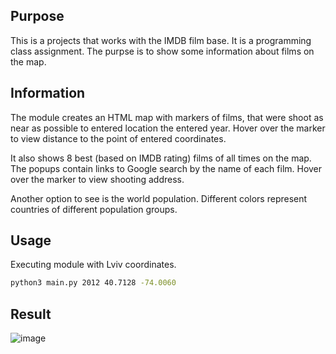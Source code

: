 ## Purpose
This is a projects that works with the IMDB film base. It is a programming class assignment. The purpse is to show some information about films on the map.

## Information
 The module creates an HTML map with markers of films, that were shoot as near as possible to entered location the entered year.
 Hover over the marker to view distance to the point of entered coordinates.

 It also shows 8 best (based on IMDB rating) films of all times on the map. The popups contain links to Google search by the name of each film. Hover over the marker to view shooting address.
 
 Another option to see is the world population. Different colors represent countries of different population groups.

## Usage
Executing module with Lviv coordinates.
```bash
python3 main.py 2012 40.7128 -74.0060
```
## Result
![image](https://user-images.githubusercontent.com/91616521/153650613-04ea1740-34ca-44b2-a31f-b6c1a2118a80.png)
